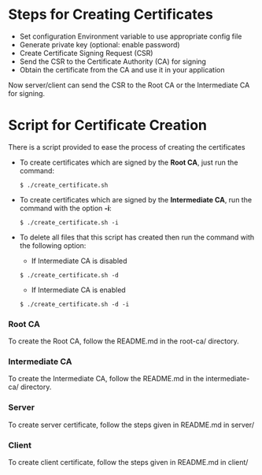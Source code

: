 
# Steps for Creating Certificates

* Set configuration Environment variable to use appropriate config file
* Generate private key (optional: enable password) 
* Create Certificate Signing Request (CSR)
* Send the CSR to the Certificate Authority (CA) for signing
* Obtain the certificate from the CA and use it in your application

Now server/client can send the CSR to the Root CA or the Intermediate CA for signing.

# Script for Certificate Creation

There is a script provided to ease the process of creating the certificates

* To create certificates which are signed by the **Root CA**, just run the command:

    `$ ./create_certificate.sh`

* To create certificates which are signed by the **Intermediate CA**, run the command
    with the option **-i**:

    `$ ./create_certificate.sh -i`

* To delete all files that this script has created then run the command with the following option:
  * If Intermediate CA is disabled 

  `$ ./create_certificate.sh -d`
    
  * If Intermediate CA is enabled

  `$ ./create_certificate.sh -d -i`

### Root CA

To create the Root CA, follow the README.md in the root-ca/ directory.

### Intermediate CA 

To create the Intermediate CA, follow the README.md in the intermediate-ca/ directory.

### Server

To create server certificate, follow the steps given in README.md in server/

### Client

To create client certificate, follow the steps given in README.md in client/





